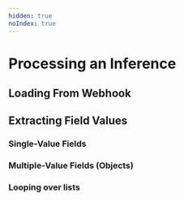 ```yaml
---
hidden: true
noIndex: true
---
```


# Processing an Inference

## Loading From Webhook

## Extracting Field Values

### Single-Value Fields

### Multiple-Value Fields (Objects)

### Looping over lists

